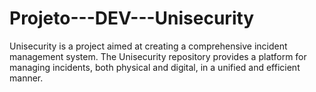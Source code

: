 # Projeto---DEV---Unisecurity
Unisecurity is a project aimed at creating a comprehensive incident management system. The Unisecurity repository provides a platform for managing incidents, both physical and digital, in a unified and efficient manner.
